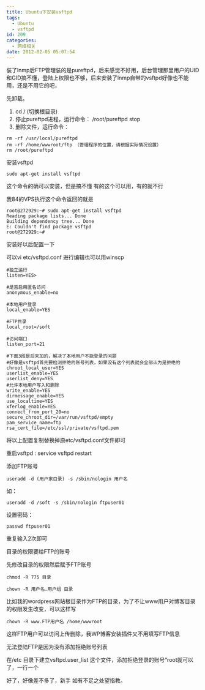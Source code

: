 ```yaml
---
title: Ubuntu下安装vsftpd
tags:
  - Ubuntu
  - vsftpd
id: 209
categories:
  - 网络相关
date: 2012-02-05 05:07:54
---
```


装了lnmp后FTP管理装的是pureftpd，后来感觉不好用，后台管理那里用户的UID和GID搞不懂，登陆上权限也不够，后来安装了lnmp自带的vsftpd好像也不能用，还是不用它的吧，

先卸载。

1. cd / (切换根目录)
2. 停止pureftpd进程，运行命令： /root/pureftpd stop
3. 删除文件，运行命令：

```
rm -rf /usr/local/pureftpd
rm -rf /home/wwwroot/ftp （管理程序的位置，请根据实际情况设置）
rm /root/pureftpd
```
安装vsftpd

```
sudo apt-get install vsftpd
```

这个命令的确可以安装，但是搞不懂 有的这个可以用，有的就不行

我84的VPS执行这个命令返回的就是

```
root@272929:~# sudo apt-get install vsftpd
Reading package lists... Done
Building dependency tree... Done
E: Couldn't find package vsftpd
root@272929:~#
```

安装好以后配置一下

可以vi etc/vsftpd.conf 进行编辑也可以用winscp

```
#独立运行
listen=YES>

#是否启用匿名访问
anonymous_enable=no

#本地用户登录
local_enable=YES

#FTP目录
local_root=/soft

#访问端口
listen_port=21

#下面3段是后来加的，解决了本地用户不能登录的问题
#好像是vsftpd首先要检测拒绝的账号列表，如果没有这个列表就会全部认为是拒绝的
chroot_local_user=YES
userlist_enable=YES
userlist_deny=YES
#允许本地用户写入和删除
write_enable=YES
dirmessage_enable=YES
use_localtime=YES
xferlog_enable=YES
connect_from_port_20=no
secure_chroot_dir=/var/run/vsftpd/empty
pam_service_name=ftp
rsa_cert_file=/etc/ssl/private/vsftpd.pem
```

将以上配置复制替换掉原etc/vsftpd.conf文件即可

重启vsftpd : service vsftpd restart

添加FTP账号

`useradd -d (用户家目录) -s /sbin/nologin 用户名`

如：

`useradd -d /soft -s /sbin/nologin ftpuser01`

设置密码：

`passwd ftpuser01`

重复输入2次即可

目录的权限要给FTP的账号

先修改目录的权限然后赋予FTP账号

`chmod -R 775 目录`

`chown -R 用户名.用户组 目录`

比如我的wordpress网站根目录作为FTP的目录，为了不让www用户对博客目录的权限发生改变，可以这样写

`chown -R www.FTP用户名 /home/wwwroot`

这样FTP用户可以访问上传删除，我WP博客安装插件又不用填写FTP信息

无法登陆FTP是因为没有添加拒绝账号列表

在/etc 目录下建立vsftpd.user_list 这个文件，添加拒绝登录的账号“root就可以了，一行一个

好了，好像差不多了，新手 如有不足之处望指教。